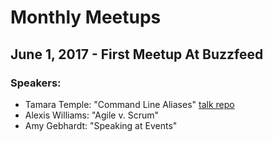 # Monthly Meetups

<!-- (Hint for developers: add meetups in reverse chronological order, like a blog.) -->

## June 1, 2017 - First Meetup At Buzzfeed

### Speakers:

* Tamara Temple: "Command Line Aliases" [talk repo](https://github.com/tamouse/Talk-Command-Line-Aliases)
* Alexis Williams: "Agile v. Scrum"
* Amy Gebhardt: "Speaking at Events"
